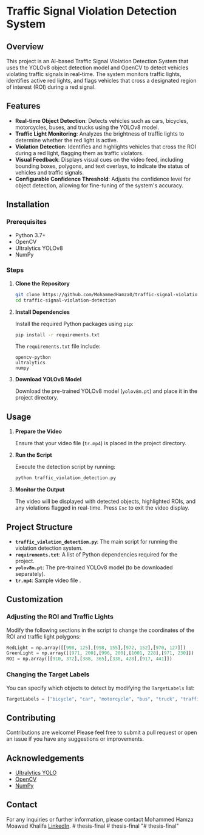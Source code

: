 # Traffic Signal Violation Detection System

## Overview

This project is an AI-based Traffic Signal Violation Detection System that uses the YOLOv8 object detection model and OpenCV to detect vehicles violating traffic signals in real-time. The system monitors traffic lights, identifies active red lights, and flags vehicles that cross a designated region of interest (ROI) during a red signal.

## Features

- **Real-time Object Detection**: Detects vehicles such as cars, bicycles, motorcycles, buses, and trucks using the YOLOv8 model.
- **Traffic Light Monitoring**: Analyzes the brightness of traffic lights to determine whether the red light is active.
- **Violation Detection**: Identifies and highlights vehicles that cross the ROI during a red light, flagging them as traffic violators.
- **Visual Feedback**: Displays visual cues on the video feed, including bounding boxes, polygons, and text overlays, to indicate the status of vehicles and traffic signals.
- **Configurable Confidence Threshold**: Adjusts the confidence level for object detection, allowing for fine-tuning of the system's accuracy.

## Installation

### Prerequisites

- Python 3.7+
- OpenCV
- Ultralytics YOLOv8
- NumPy

### Steps

1. **Clone the Repository**

   ```bash
   git clone https://github.com/MohammedHamza0/traffic-signal-violation-detection.git
   cd traffic-signal-violation-detection
   ```

2. **Install Dependencies**

   Install the required Python packages using `pip`:

   ```bash
   pip install -r requirements.txt
   ```

   The `requirements.txt` file include:
   ```text
   opencv-python
   ultralytics
   numpy
   ```

3. **Download YOLOv8 Model**

   Download the pre-trained YOLOv8 model (`yolov8m.pt`) and place it in the project directory.

## Usage

1. **Prepare the Video**

   Ensure that your video file (`tr.mp4`) is placed in the project directory.

2. **Run the Script**

   Execute the detection script by running:

   ```bash
   python traffic_violation_detection.py
   ```

3. **Monitor the Output**

   The video will be displayed with detected objects, highlighted ROIs, and any violations flagged in real-time. Press `Esc` to exit the video display.

## Project Structure

- **`traffic_violation_detection.py`**: The main script for running the violation detection system.
- **`requirements.txt`**: A list of Python dependencies required for the project.
- **`yolov8m.pt`**: The pre-trained YOLOv8 model (to be downloaded separately).
- **`tr.mp4`**: Sample video file .

## Customization

### Adjusting the ROI and Traffic Lights

Modify the following sections in the script to change the coordinates of the ROI and traffic light polygons:

```python
RedLight = np.array([[998, 125],[998, 155],[972, 152],[970, 127]])
GreenLight = np.array([[971, 200],[996, 200],[1001, 228],[971, 230]])
ROI = np.array([[910, 372],[388, 365],[338, 428],[917, 441]])
```

### Changing the Target Labels

You can specify which objects to detect by modifying the `TargetLabels` list:

```python
TargetLabels = ["bicycle", "car", "motorcycle", "bus", "truck", "traffic light"]
```

## Contributing

Contributions are welcome! Please feel free to submit a pull request or open an issue if you have any suggestions or improvements.


## Acknowledgements

- [Ultralytics YOLO](https://github.com/ultralytics/yolov8)
- [OpenCV](https://opencv.org/)
- [NumPy](https://numpy.org/)

## Contact

For any inquiries or further information, please contact Mohammed Hamza Moawad Khalifa  [LinkedIn](https://www.linkedin.com/in/mohammed-hamza-moawad-khalifa/).
#   t h e s i s - f i n a l  
 #   t h e s i s - f i n a l  
 "# thesis-final" 
